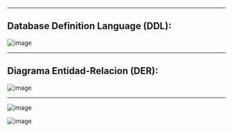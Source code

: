 <hr />

<h2>Database Definition Language (DDL):</h2>

![image](https://user-images.githubusercontent.com/54969894/117549713-4b0d6100-b012-11eb-9eb3-814cb9468d2f.png)

<hr />

<h2>Diagrama Entidad-Relacion (DER):</h2>

![image](https://user-images.githubusercontent.com/54969894/117550055-709b6a00-b014-11eb-90a4-6298182d7048.png)

<hr />

![image](https://user-images.githubusercontent.com/54969894/117549839-033b0980-b013-11eb-9960-94fbbac16aa7.png)

![image](https://user-images.githubusercontent.com/54969894/117549846-1057f880-b013-11eb-84b0-7af3c24ab972.png)
